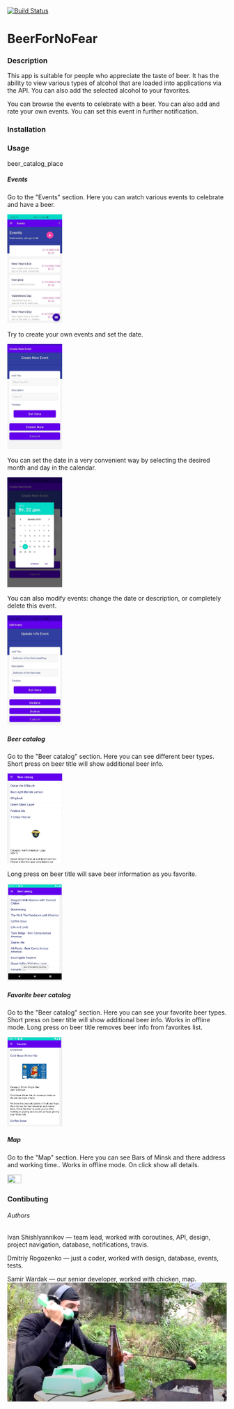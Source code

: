 
[![Build Status](https://travis-ci.com/rexxmagtar/beerfornofear.svg?branch=main)](https://travis-ci.com/rexxmagtar/beerfornofear)
# BeerForNoFear

### Description

This app is suitable for people who appreciate the taste of beer. It has the ability to view various types of alcohol that are loaded into applications via the API. You can also add the selected alcohol to your favorites. 

You can browse the events to celebrate with a beer. You can also add and rate your own events. You can set this event in further notification. 

### Installation 

### Usage

beer_catalog_place

##### Events
Go to the "Events" section. Here you can watch various events to celebrate and have a beer.

<img src="https://github.com/rexxmagtar/beerfornofear/blob/main/blob/usage_event_1.jpg" width="25%" height="50%">

Try to create your own events and set the date.

<img src="https://github.com/rexxmagtar/beerfornofear/blob/main/blob/usage_event_2.jpg" width="25%" height="50%">

You can set the date in a very convenient way by selecting the desired month and day in the calendar.

<img src="https://github.com/rexxmagtar/beerfornofear/blob/main/blob/usage_event_3.jpg" width="25%" height="50%">

You can also modify events: change the date or description, or completely delete this event.

<img src="https://github.com/rexxmagtar/beerfornofear/blob/main/blob/usage_event_4.jpg" width="25%" height="50%">


##### Beer catalog
Go to the "Beer catalog" section. Here you can see different beer types. Short press on beer title will show additional beer info.

<img src="https://github.com/rexxmagtar/beerfornofear/blob/main/blob/Catalog_usage_1.png" width="25%" height="50%">

Long press on beer title will save beer information as you favorite.

<img src="https://github.com/rexxmagtar/beerfornofear/blob/main/blob/Catalog_usage_2.png" width="25%" height="50%">

##### Favorite beer catalog

Go to the "Beer catalog" section. Here you can see your favorite beer types. Short press on beer title will show additional beer info.
Works in offline mode.
Long press on beer title removes beer info from favorites list.

<img src="https://github.com/rexxmagtar/beerfornofear/blob/main/blob/Favorite_beer_.png" width="25%" height="50%">

##### Map

Go to the "Map" section. Here you can see Bars of Minsk and there address and working time..
Works in offline mode.
On click show all details.

<img src="http://dl3.joxi.net/drive/2020/12/22/0028/0804/1893156/56/348affa8c4.jpg" width="25%" height="50%">

### Contibuting
###### Authors
Ivan Shishlyannikov — team lead, worked with coroutines, API, design, project navigation, database, notifications, travis.

Dmitriy Rogozenko — just a coder, worked with design, database, events, tests. 

Samir Wardak — our senior developer, worked with chicken, map.
![Python developer](https://github.com/rexxmagtar/beerfornofear/blob/main/blob/samuur.png)
